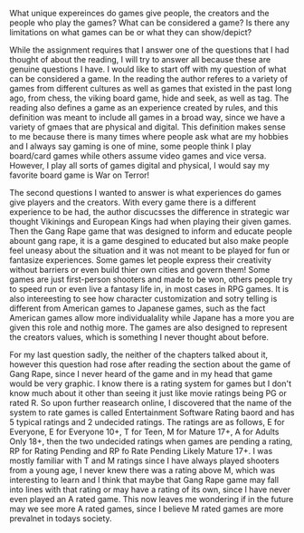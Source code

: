 What unique expereinces do games give people, the creators and the people who play the games?
What can be considered a game?
Is there any limitations on what games can be or what they can show/depict? 


While the assignment requires that I answer one of the questions that I had thought of about the reading, I will try to answer all because these are genuine questions I have.
I would like to start off with my question of what can be considered a game.
In the reading the author referes to a variety of games from different cultures as well as games that existed in the past long ago, from chess, the viking board game, hide and seek, as well as tag.
The reading also defines a game as an experience created by rules, and this definition was meant to include all games in a broad way, since we have a variety of gmaes that are physical and digital.
This definition makes sense to me because there is many times where people ask what are my hobbies and I always say gaming is one of mine, some people think I play board/card games while others assume video games and vice versa. 
However, I play all sorts of games digital and physical, I would say my favorite board game is War on Terror! 

The second questions I wanted to answer is what experiences do games give players and the creators.
With every game there is a different experience to be had, the author discucsses the difference in strategic war thought Vikinings and European Kings had when playing their given games.
Then the Gang Rape game that was designed to inform and educate people abount gang rape, it is a game desgined to educated but also make people feel uneasy about the situation and it was not meant to be played for fun or fantasize experiences.
Some games let people express their creativity without barriers or even build thier own cities and govern them!
Some games are just first-person shooters and made to be won, others people try to speed run or even live a fantasy life in, in most cases in RPG games. 
It is also intereesting to see how character customization and sotry telling is different from American games to Japanese games, such as the fact American games allow more individualality while Japane has a more you are given this role and nothig more.
The games are also designed to represent the creators values, which is something I never thought about before.

For my last question sadly, the neither of the chapters talked about it, however this question had rose after reading the section about the game of Gang Rape, since I never heard of the game and in my head that game would be very graphic.
I know there is a rating system for games but I don't know much about it other than seeing it just like movie ratings being PG or rated R. 
So upon further reasearch online, I discovered that the name of the system to rate games is called Entertainment Software Rating baord and has 5 typical ratings and 2 undecided ratings.
The ratings are as follows, E for Everyone, E for Everyone 10+, T for Teen, M for Mature 17+, A for Adults Only 18+, then the two undecided ratings when games are pending a rating, RP for Rating Pending and RP fo Rate Pending Likely Mature 17+.
I was mostly familiar with T and M ratings since I have always played shooters from a young age, I never knew there was a rating above M, which was interesting to learn and I think that maybe that Gang Rape game may fall into lines with that rating or may have a rating of its own, since I have never even played an A rated game.
This now leaves me wondering if in the future may we see more A rated games, since I believe M rated games are more prevalnet in todays society.

